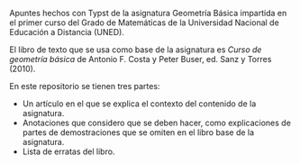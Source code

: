 

Apuntes hechos con Typst de la asignatura Geometría Básica impartida en el
primer curso del Grado de Matemáticas de la Universidad Nacional de
Educación a Distancia (UNED).

El libro de texto que se usa como base de la asignatura es _Curso de
geometría básica_ de Antonio F. Costa y Peter Buser, ed. Sanz y Torres
(2010).

En este repositorio se tienen tres partes:

- Un artículo en el que se explica el contexto del contenido de la
  asignatura.
- Anotaciones que considero que se deben hacer, como explicaciones de partes
  de demostraciones que se omiten en el libro base de la asignatura.
- Lista de erratas del libro.





